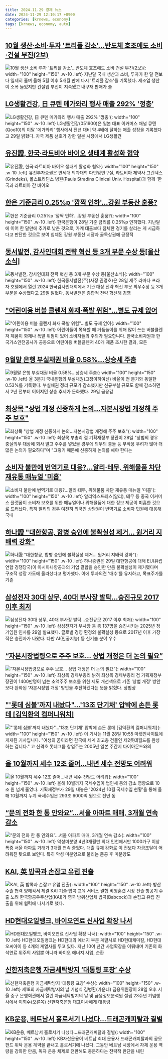 ```yaml
---
title: 2024.11.29 경제 뉴스
date: 2024-11-29 12:10:17 +0900
categories: [krnews, economy]
tags: [krnews, economy, auto]
---
```

## [10월 생산·소비·투자 '트리플 감소'…반도체 호조에도 소비·건설 부진(2보)](https://n.news.naver.com/mnews/article/003/0012931381)

![10월 생산·소비·투자 '트리플 감소'…반도체 호조에도 소비·건설 부진(2보)](https://mimgnews.pstatic.net/image/origin/003/2024/11/29/12931381.jpg?type=nf220_150){: width="100" height="150" .w-10 .left}
지난달 국내 생산과 소비, 투자가 한 달 전보다 일제히 줄며 올해 5월 이후 5개월 만에 다시 '트리플 감소'를 기록했다. 제조업 생산이 소폭 늘었지만 건설업 부진이 지속됐고 내구재 판매가 줄

## [LG생활건강, 日 큐텐 메가와리 행사 매출 292% '껑충'](https://n.news.naver.com/mnews/article/421/0007935504)

![LG생활건강, 日 큐텐 메가와리 행사 매출 292% '껑충'](https://mimgnews.pstatic.net/image/origin/421/2024/11/29/7935504.jpg?type=nf220_150){: width="100" height="150" .w-10 .left}
LG생활건강(051900)은 일본 대표 이커머스 채널 큐텐(Qoo10)의 이달 '메가와리' 행사에서 전년 대비 약 4배에 달하는 매출 성장을 기록했다고 29일 밝혔다. 자국 제품 선호가 강한 일본 시장에서 LG생활건

## [유진證, 한국·라트비아 바이오 생태계 활성화 협약](https://n.news.naver.com/mnews/article/366/0001035900)

![유진證, 한국·라트비아 바이오 생태계 활성화 협약](https://mimgnews.pstatic.net/image/origin/366/2024/11/29/1035900.jpg?type=nf220_150){: width="100" height="150" .w-10 .left}
유진투자증권은 연세대 의과대학 다안암연구실, 라트비아 제약사 그린덱스(Grindeks), 폴스트라딘스 병원(Pauls Stradins Clinical Univ. Hospital)과 함께 ‘한국과 라트비아 간 바이오

## [한은 기준금리 0.25%p '깜짝 인하'…강원 부동산 훈풍?](https://n.news.naver.com/mnews/article/654/0000094911)

![한은 기준금리 0.25%p '깜짝 인하'…강원 부동산 훈풍?](https://mimgnews.pstatic.net/image/origin/654/2024/11/29/94911.jpg?type=nf220_150){: width="100" height="150" .w-10 .left}
한국은행이 28일 기준 금리를 0.25%p 인하했다. 지난달에 이어 한 달만에 추가로 낮춘 것으로, 가계 대출보다 침체한 경기를 살리는 게 시급하다고 판단한 것으로 보여 침체된 강원 부동산 시장과 골목상권에 긍정적

## [동서발전, 감사인대회 전략 혁신 등 3개 부문 수상 등[울산소식]](https://n.news.naver.com/mnews/article/003/0012931878)

![동서발전, 감사인대회 전략 혁신 등 3개 부문 수상 등[울산소식]](https://mimgnews.pstatic.net/image/origin/003/2024/11/29/12931878.jpg?type=nf220_150){: width="100" height="150" .w-10 .left}
한국동서발전(주)(사장 권명호)은 28일 제주 라마다 프라자 호텔에서 열린 2024 한국감사인대회에서 기관 대상 전략 혁신 부문 최우수상 등 3개 부문을 수상했다고 29일 밝혔다. 동서발전은 종합적 전략 혁신해 경영

## ["어린이용 버블 클렌저 화재·폭발 위험"...별도 규제 없어](https://n.news.naver.com/mnews/article/052/0002120696)

!["어린이용 버블 클렌저 화재·폭발 위험"...별도 규제 없어](https://mimgnews.pstatic.net/image/origin/052/2024/11/29/2120696.jpg?type=nf220_150){: width="100" height="150" .w-10 .left}
어린이들이 목욕할 때 거품놀이를 위해 많이 쓰는 버블클렌저 제품이 화재나 폭발 위험이 있어 소비자들의 주의가 필요합니다. 한국소비자원과 한국가스안전공사가 공동으로 어린이용 버블클렌저 40개 제품 조사한 결과, 모든

## [9월말 은행 부실채권 비율 0.58%…상승세 주춤](https://n.news.naver.com/mnews/article/011/0004421064)

![9월말 은행 부실채권 비율 0.58%…상승세 주춤](https://mimgnews.pstatic.net/image/origin/011/2024/11/29/4421064.jpg?type=nf220_150){: width="100" height="150" .w-10 .left}
올 3분기 국내은행의 부실채권(고정이하여신) 비율이 전 분기와 동일한 0.53%를 기록했다. 부실채권 정리 규모가 감소했지만 신규부실 규모도 함께 감소하면서 2년 전부터 이어지던 상승 추세가 둔화했다. 29일 금융감

## [최상목 "상법 개정 신중하게 논의…자본시장법 개정해 주주 보호"](https://n.news.naver.com/mnews/article/008/0005120637)

![최상목 "상법 개정 신중하게 논의…자본시장법 개정해 주주 보호"](https://mimgnews.pstatic.net/image/origin/008/2024/11/28/5120637.jpg?type=nf220_150){: width="100" height="150" .w-10 .left}
최상목 부총리 겸 기획재정부 장관이 28일 "상법의 경우 충실의무 대상에 회사 말고 주주를 넣었을 경우에 의무의 충돌 등 부작용 우려가 많아 더 많은 논의가 필요하다"며 "그렇기 때문에 신중하게 논의를 해야 한다는

## [소비자 불만에 번역기로 대응?…알리·테무, 위해물품 차단 재유통 매뉴얼 '미흡'](https://n.news.naver.com/mnews/article/003/0012931625)

![소비자 불만에 번역기로 대응?…알리·테무, 위해물품 차단 재유통 매뉴얼 '미흡'](https://mimgnews.pstatic.net/image/origin/003/2024/11/29/12931625.jpg?type=nf220_150){: width="100" height="150" .w-10 .left}
알리익스프레스(알리), 테무 등 중국 이커머스 플랫폼이 소비자 보호를 위한 매뉴얼이나 위해물품에 대한 정보 제공이 미흡한 것으로 드러났다. 특히 알리의 경우 여전히 외국인 상담원이 번역기로 소비자 민원에 대응해 국내

## [하나證 "대한항공, 합병 승인에 불확실성 제거... 원거리 지배력 강화"](https://n.news.naver.com/mnews/article/014/0005274678)

![하나證 "대한항공, 합병 승인에 불확실성 제거... 원거리 지배력 강화"](https://mimgnews.pstatic.net/image/origin/014/2024/11/29/5274678.jpg?type=nf220_150){: width="100" height="150" .w-10 .left}
하나증권은 29일 대한항공에 대해 EU(유럽연합 경쟁당국)이 아시아나항공과의 기업 결합을 승인한 만큼 불확실성이 제거됐다며 구조적 성장 가도에 올라섰다고 평가했다. 이에 투자의견 '매수'를 유지하고, 목표주가를 기존

## [삼성전자 30대 상무, 40대 부사장 발탁…승진규모 2017 이후 최저](https://n.news.naver.com/mnews/article/025/0003404229)

![삼성전자 30대 상무, 40대 부사장 발탁…승진규모 2017 이후 최저](https://mimgnews.pstatic.net/image/origin/025/2024/11/29/3404229.jpg?type=nf220_150){: width="100" height="150" .w-10 .left}
삼성전자가 부사장 등 총 137명을 승진시키는 2025년 정기임원 인사를 29일 발표했다. 글로벌 경영 환경의 불확실성 등으로 2017년 이후 가장 적은 승진자가 나왔다. 다만 AI(인공지능) 등 신기술 분야 우수

## [“자본시장법령으로 주주 보호… 상법 개정은 더 논의 필요”](https://n.news.naver.com/mnews/article/023/0003873257)

![“자본시장법령으로 주주 보호… 상법 개정은 더 논의 필요”](https://mimgnews.pstatic.net/image/origin/023/2024/11/29/3873257.jpg?type=nf220_150){: width="100" height="150" .w-10 .left}
최상목 경제부총리 밝혀 최상목 경제부총리 겸 기획재정부 장관이 1400만명이 넘는 소액주주 보호를 위한 제도 개선책으로 기존 ‘상법 개정’ 방안보다 완화된 ‘자본시장법 개정’ 방안을 추진하겠다는 뜻을 밝혔다. 상법상

## ["'롯데 심볼'까지 내놨다"…'13조 단기채' 압박에 손든 롯데 [김익환의 컴퍼니워치]](https://n.news.naver.com/mnews/article/015/0005063064)

!["'롯데 심볼'까지 내놨다"…'13조 단기채' 압박에 손든 롯데 [김익환의 컴퍼니워치]](https://mimgnews.pstatic.net/image/origin/015/2024/11/29/5063064.jpg?type=nf220_150){: width="100" height="150" .w-10 .left}
이 기사는 11월 28일 10:55 마켓인사이트에 게재된 기사입니다. "여생의 꿈이라면 한국에 세계 최고층 건물인 제2롯데월드를 완성하는 겁니다." 고 신격호 롯데그룹 창업주는 2005년 일본 주간지 다이아몬드와의

## [올 10월까지 세수 12조 줄어…내년 세수 전망도 어려워](https://n.news.naver.com/mnews/article/448/0000492153)

![올 10월까지 세수 12조 줄어…내년 세수 전망도 어려워](https://mimgnews.pstatic.net/image/origin/448/2024/11/29/492153.jpg?type=nf220_150){: width="100" height="150" .w-10 .left}
올해 10월까지 국세수입이 법인세 등의 감소 영향으로 10조 원 넘게 줄었다. 기획재정부가 29일 내놓은 '2024년 10월 국세수입 현황'을 통해 올해 10월까지 누계 국세수입은 293조 6000억 원으로 전년 동

## [“문의 전화 한 통 안와요”…서울 아파트 매매, 3개월 연속 감소](https://n.news.naver.com/mnews/article/009/0005404916)

![“문의 전화 한 통 안와요”…서울 아파트 매매, 3개월 연속 감소](https://mimgnews.pstatic.net/image/origin/009/2024/11/29/5404916.jpg?type=nf220_150){: width="100" height="150" .w-10 .left}
악성미분양 4년3개월만 최대 인천에서만 1000가구 이상 폭증 서울 아파트 거래가 3개월 연속 줄었다. 대출 규제 강화로 이 전보다 자금조달이 어려워진 탓으로 보인다. 특히 악성 미분양으로 불리는 준공 후 미분양도

## [KAI, 英 밥콕과 손잡고 유럽 진출](https://n.news.naver.com/mnews/article/009/0005404594)

![KAI, 英 밥콕과 손잡고 유럽 진출](https://mimgnews.pstatic.net/image/origin/009/2024/11/28/5404594.jpg?type=nf220_150){: width="100" height="150" .w-10 .left}
방산수출 협력 양해각서 체결 KAI 기술·밥콕 교육 서비스 결합 비행훈련 시장 진출·항공기 수출 노려 한국항공우주산업(KAI)가 영국 방위산업체 밥콕(Babcock)과 손잡고 유럽 진출을 위해 협력에 나서기로 했다.

## [HD현대오일뱅크, 바이오연료 신사업 확장 나서](https://n.news.naver.com/mnews/article/469/0000835934)

![HD현대오일뱅크, 바이오연료 신사업 확장 나서](https://mimgnews.pstatic.net/image/origin/469/2024/11/29/835934.jpg?type=nf220_150){: width="100" height="150" .w-10 .left}
HD현대오일뱅크는 HD현대의 에너지 부문 계열사로 HD현대케미칼, HD현대오씨아이 등 4개의 계열사를 두고 있다. 지난 10여 년간 사업확장을 이뤄내며 기존의 화석연료 위주의 사업뿐 아니라 바이오 에너지 사업, 순환

## [신한저축은행 자금세탁방지 ‘대통령 표창’ 수상](https://n.news.naver.com/mnews/article/016/0002394897)

![신한저축은행 자금세탁방지 ‘대통령 표창’ 수상](https://mimgnews.pstatic.net/image/origin/016/2024/11/29/2394897.jpg?type=nf220_150){: width="100" height="150" .w-10 .left}
제18회 자금세탁방지의 날 기념식 김병환(가운데) 금융위원장이 28일 오후 서울 중구 은행회관에서 열린 자금세탁방지의 날 및 금융정보분석원 설립 23주년 기념행사에서 이희수(오른쪽) 신한저축은행 대표이사에게 대통령

## [KB운용, 베트남서 홀로서기 나섰다…드래곤캐피탈과 결별](https://n.news.naver.com/mnews/article/015/0005063177)

![KB운용, 베트남서 홀로서기 나섰다…드래곤캐피탈과 결별](https://mimgnews.pstatic.net/image/origin/015/2024/11/29/5063177.jpg?type=nf220_150){: width="100" height="150" .w-10 .left}
KB자산운용이 베트남 최대 운용사 드래곤캐피탈과의 공모펀드 위탁 운용 계약을 끝내고 홀로서기에 나섰다. 그동안 베트남 시장에서 자체 운용 역량을 강화한 만큼, 독자 운용 체제로 전환해도 충분하다는 전략적 판단을 내린


